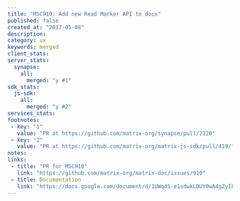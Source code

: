 ```yaml
---
title: "MSC910: Add new Read Marker API to docs"
published: false
created_at: "2017-05-08"
description:
category: ux
keywords: merged
client_stats:
server_stats:
  synapse:
    all:
      merged: "y #1"
sdk_stats:
  js-sdk:
    all:
      merged: "y #2"
services_stats:
footnotes:
 - key: "1"
   value: "PR at https://github.com/matrix-org/synapse/pull/2120"
 - key: "2"
   value: "PR at https://github.com/matrix-org/matrix-js-sdk/pull/419/files"
notes:
links:
 - title: "PR for MSC910"
   link: "https://github.com/matrix-org/matrix-doc/issues/910"
 - title: Documentation
   link: "https://docs.google.com/document/d/1UWqdS-e1sdwkLDUY0wA4gZyIkRp-ekjsLZ8k6g_Zvso/edit"
---
```

